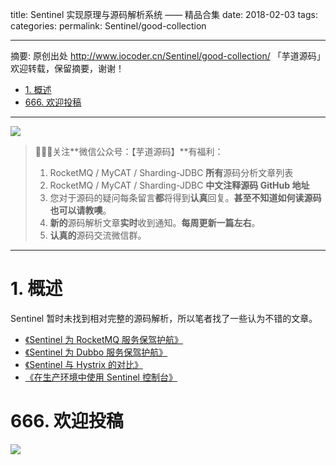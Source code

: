 title: Sentinel 实现原理与源码解析系统 —— 精品合集
date: 2018-02-03
tags:
categories:
permalink: Sentinel/good-collection

-------

摘要: 原创出处 http://www.iocoder.cn/Sentinel/good-collection/ 「芋道源码」欢迎转载，保留摘要，谢谢！

- [1. 概述](http://www.iocoder.cn/Sentinel/good-collection/)
- [666. 欢迎投稿](http://www.iocoder.cn/Sentinel/good-collection/)

-------

![](http://www.iocoder.cn/images/common/wechat_mp_2017_07_31.jpg)

> 🙂🙂🙂关注**微信公众号：【芋道源码】**有福利：
> 1. RocketMQ / MyCAT / Sharding-JDBC **所有**源码分析文章列表
> 2. RocketMQ / MyCAT / Sharding-JDBC **中文注释源码 GitHub 地址**
> 3. 您对于源码的疑问每条留言**都**将得到**认真**回复。**甚至不知道如何读源码也可以请教噢**。
> 4. **新的**源码解析文章**实时**收到通知。**每周更新一篇左右**。
> 5. **认真的**源码交流微信群。

-------

# 1. 概述

Sentinel 暂时未找到相对完整的源码解析，所以笔者找了一些认为不错的文章。

* [《Sentinel 为 RocketMQ 服务保驾护航》](http://www.iocoder.cn/Sentinel/all/sentinel-introduction-for-rocketmq)
* [《Sentinel 为 Dubbo 服务保驾护航》](http://www.iocoder.cn/Sentinel/all/sentinel-introduction-for-dubbo)
* [《Sentinel 与 Hystrix 的对比》](http://www.iocoder.cn/Sentinel/all/Sentinel-and-Hystrix)
* [《在生产环境中使用 Sentinel 控制台》](http://www.iocoder.cn/Sentinel/all/Use-the-sentinel-console-in-a-production-environment)

# 666. 欢迎投稿

![](http://www.iocoder.cn/images/common/zsxq/01.png)